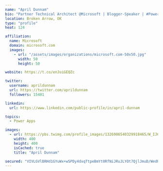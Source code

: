 ```yaml
---
name: "April Dunnam"
bio: "Partner Technical Architect @Microsoft | Blogger-Speaker | #PowerApps, #PowerAutomate, #Office365, #SharePoint | #WIT | #Karaoke Queen"
location: Broken Arrow, OK
type: "profile"
heat: 124

affiliation:
  name: Microsoft
  domain: microsoft.com
  images:
    - url: "/assets/images/organizations/microsoft.com-50x50.jpg"
      width: 50
      height: 50

website: https://t.co/enJuiGEQZc

twitter:
  username: aprildunnam
  url: https://twitter.com/aprildunnam
  followers: 15481

linkedin:
  url: https://www.linkedin.com/public-profile/in/april-dunnam

topics:
  - Power Apps

images:
  - url: https://pbs.twimg.com/profile_images/1326986540329918465/W_IJ6Ih2_400x400.jpg
    width: 400
    height: 400
    isCached: true
    title: "April Dunnam"

secured: "VIVLGVlBRHd1GYuWx+wSPDy4dxqTtpeBmYt0RfNiJRuJLYOt7QjlJmuD/WedREYF5wOBsI+3nHNmMcOTLxRwB2MSjZ/uo1/en92Uk/rv7YA7ZrA4MfGBS0RqUBJpCvWMbX99VwFNH4Z9Fe7Sgzr17HpDj5S5vQMUBJXh1+Vn6E0k9VQScsqteQwfWDk6y0m0ZyOW48FNRVbOYNeVdcZfuueDFjIz/yTuJgJ0EkjIdeTJpHGx0V+I+JyAQ6RAdYP9BHD6HU99qkOdKOMYUOD9/eanWxr+GoUZTYb4kxu9No/T/Md3XSn9RQjPVD/0nRJG8iU+L8rIRAM8Ezr6Y23bUpw7RZifKvaaq3yj7No8Guobf4k0QYv9bQ5szLPg+EhX+JjxfN/v4BtxwaSyoTM3nP3rwZ8c4kNNZIHZob0BSvM=;W/werajAmNt5DZaqgn/qQQ=="
---
```


